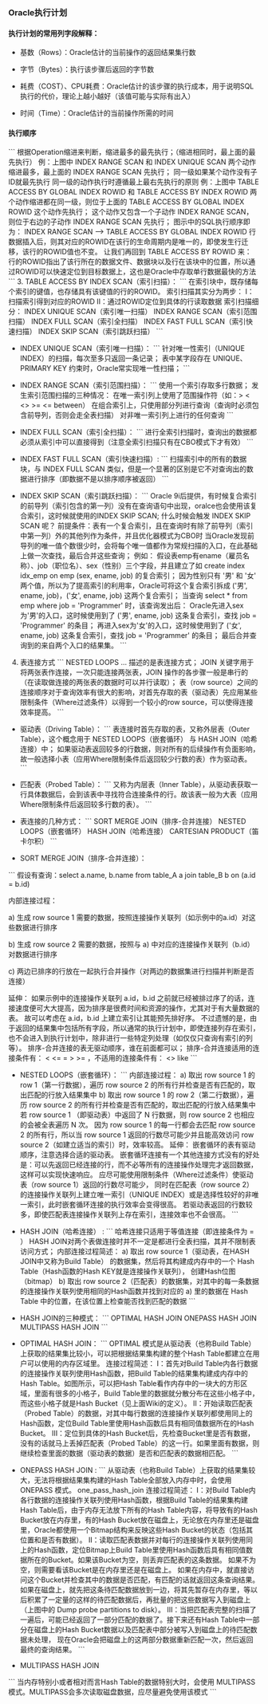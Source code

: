 ### Oracle执行计划

#### 执行计划的常用列字段解释：

- 基数（Rows）：Oracle估计的当前操作的返回结果集行数

- 字节（Bytes）：执行该步骤后返回的字节数

- 耗费（COST）、CPU耗费：Oracle估计的该步骤的执行成本，用于说明SQL执行的代价，理论上越小越好（该值可能与实际有出入）

- 时间（Time）：Oracle估计的当前操作所需的时间

#### 执行顺序
\`\`\`
根据Operation缩进来判断，缩进最多的最先执行；（缩进相同时，最上面的最先执行）
例：上图中 INDEX RANGE SCAN 和 INDEX UNIQUE SCAN 两个动作缩进最多，最上面的 INDEX RANGE SCAN 先执行；
同一级如果某个动作没有子ID就最先执行
同一级的动作执行时遵循最上最右先执行的原则
例：上图中 TABLE ACCESS BY GLOBAL INDEX ROWID 和 TABLE ACCESS BY INDEX ROWID 两个动作缩进都在同一级，则位于上面的 TABLE ACCESS BY GLOBAL INDEX ROWID 这个动作先执行；
这个动作又包含一个子动作 INDEX RANGE SCAN，则位于右边的子动作 INDEX RANGE SCAN 先执行；
图示中的SQL执行顺序即为：
INDEX RANGE SCAN 
—>  TABLE ACCESS BY GLOBAL INDEX ROWID 行数据插入后，则其对应的ROWID在该行的生命周期内是唯一的，即使发生行迁移，该行的ROWID值也不变。
让我们再回到 TABLE ACCESS BY ROWID 来：
行的ROWID指出了该行所在的数据文件、数据块以及行在该块中的位置，所以通过ROWID可以快速定位到目标数据上，这也是Oracle中存取单行数据最快的方法
\`\`\`
3. TABLE ACCESS BY INDEX SCAN（索引扫描）：
\`\`\`
在索引块中，既存储每个索引的键值，也存储具有该键值的行的ROWID。
索引扫描其实分为两步：
Ⅰ：扫描索引得到对应的ROWID
Ⅱ：通过ROWID定位到具体的行读取数据
索引扫描细分：
INDEX UNIQUE SCAN（索引唯一扫描）
INDEX RANGE SCAN（索引范围扫描）
INDEX FULL SCAN（索引全扫描）
INDEX FAST FULL SCAN（索引快速扫描）
INDEX SKIP SCAN（索引跳跃扫描）
\`\`\`

- INDEX UNIQUE SCAN（索引唯一扫描）：
\`\`\`
针对唯一性索引（UNIQUE INDEX）的扫描，每次至多只返回一条记录；
表中某字段存在 UNIQUE、PRIMARY KEY 约束时，Oracle常实现唯一性扫描；
\`\`\`

- INDEX RANGE SCAN（索引范围扫描）：
\`\`\`
使用一个索引存取多行数据；
发生索引范围扫描的三种情况：
在唯一索引列上使用了范围操作符（如：>   <   <>   >=   <=   between）
在组合索引上，只使用部分列进行查询（查询时必须包含前导列，否则会走全表扫描）
对非唯一索引列上进行的任何查询
\`\`\`
- INDEX FULL SCAN（索引全扫描）：
\`\`\`
进行全索引扫描时，查询出的数据都必须从索引中可以直接得到（注意全索引扫描只有在CBO模式下才有效）
\`\`\`
- INDEX FAST FULL SCAN（索引快速扫描）:
\`\`\`
扫描索引中的所有的数据块，与 INDEX FULL SCAN 类似，但是一个显著的区别是它不对查询出的数据进行排序（即数据不是以排序顺序被返回）
\`\`\`

- INDEX SKIP SCAN（索引跳跃扫描）：
\`\`\`
Oracle 9i后提供，有时候复合索引的前导列（索引包含的第一列）没有在查询语句中出现，oralce也会使用该复合索引，这时候就使用的INDEX SKIP SCAN;
什么时候会触发 INDEX SKIP SCAN 呢？
前提条件：表有一个复合索引，且在查询时有除了前导列（索引中第一列）外的其他列作为条件，并且优化器模式为CBO时
当Oracle发现前导列的唯一值个数很少时，会将每个唯一值都作为常规扫描的入口，在此基础上做一次查找，最后合并这些查询；
例如：
假设表emp有ename（雇员名称）、job（职位名）、sex（性别）三个字段，并且建立了如 create index idx_emp on emp (sex, ename, job) 的复合索引；
因为性别只有 '男' 和 '女' 两个值，所以为了提高索引的利用率，Oracle可将这个复合索引拆成 ('男', ename, job)，('女', ename, job) 这两个复合索引；
当查询 select * from emp where job = 'Programmer' 时，该查询发出后：
Oracle先进入sex为'男'的入口，这时候使用到了 ('男', ename, job) 这条复合索引，查找 job = 'Programmer' 的条目；
再进入sex为'女'的入口，这时候使用到了 ('女', ename, job) 这条复合索引，查找 job = 'Programmer' 的条目；
最后合并查询到的来自两个入口的结果集。
\`\`\`   

4. 表连接方式
\`\`\`
NESTED LOOPS … 描述的是表连接方式；
JOIN 关键字用于将两张表作连接，一次只能连接两张表，JOIN 操作的各步骤一般是串行的（在读取做连接的两张表的数据时可以并行读取）；
表（row source）之间的连接顺序对于查询效率有很大的影响，对首先存取的表（驱动表）先应用某些限制条件（Where过滤条件）以得到一个较小的row source，可以使得连接效率提高。
\`\`\`

- 驱动表（Driving Table）：
\`\`\`
表连接时首先存取的表，又称外层表（Outer Table），这个概念用于 NESTED LOOPS（嵌套循环） 与 HASH JOIN（哈希连接）中；
如果驱动表返回较多的行数据，则对所有的后续操作有负面影响，故一般选择小表（应用Where限制条件后返回较少行数的表）作为驱动表。
\`\`\`  
- 匹配表（Probed Table）：
\`\`\`
又称为内层表（Inner Table），从驱动表获取一行具体数据后，会到该表中寻找符合连接条件的行。故该表一般为大表（应用Where限制条件后返回较多行数的表）。
\`\`\`

- 表连接的几种方式：
\`\`\`
SORT MERGE JOIN（排序-合并连接）
NESTED LOOPS（嵌套循环）
HASH JOIN（哈希连接）
CARTESIAN PRODUCT（笛卡尔积）
\`\`\`

- SORT MERGE JOIN（排序-合并连接）：

\`\`\`
假设有查询：select a.name, b.name from table_A a join table_B b on (a.id = b.id)

内部连接过程：

a) 生成 row source 1 需要的数据，按照连接操作关联列（如示例中的a.id）对这些数据进行排序

b) 生成 row source 2 需要的数据，按照与 a) 中对应的连接操作关联列（b.id）对数据进行排序

c) 两边已排序的行放在一起执行合并操作（对两边的数据集进行扫描并判断是否连接）

延伸：
如果示例中的连接操作关联列 a.id，b.id 之前就已经被排过序了的话，连接速度便可大大提高，因为排序是很费时间和资源的操作，尤其对于有大量数据的表。
故可以考虑在 a.id，b.id 上建立索引让其能预先排好序。
不过遗憾的是，由于返回的结果集中包括所有字段，所以通常的执行计划中，即使连接列存在索引，也不会进入到执行计划中，除非进行一些特定列处理（如仅仅只查询有索引的列等）。
排序-合并连接的表无驱动顺序，谁在前面都可以；
排序-合并连接适用的连接条件有： <   <=   =   >   >= ，不适用的连接条件有： <>    like
\`\`\`

-  NESTED LOOPS（嵌套循环）：
\`\`\`
内部连接过程：
a) 取出 row source 1 的 row 1（第一行数据），遍历 row source 2 的所有行并检查是否有匹配的，取出匹配的行放入结果集中
b) 取出 row source 1 的 row 2（第二行数据），遍历 row source 2 的所有行并检查是否有匹配的，取出匹配的行放入结果集中
若 row source 1 （即驱动表）中返回了 N 行数据，则 row source 2 也相应的会被全表遍历 N 次。
因为 row source 1 的每一行都会去匹配 row source 2 的所有行，所以当 row source 1 返回的行数尽可能少并且能高效访问 row source 2（如建立适当的索引）时，效率较高。
延伸：
嵌套循环的表有驱动顺序，注意选择合适的驱动表。
嵌套循环连接有一个其他连接方式没有的好处是：可以先返回已经连接的行，而不必等所有的连接操作处理完才返回数据，这样可以实现快速响应。
应尽可能使用限制条件（Where过滤条件）使驱动表（row source 1）返回的行数尽可能少，
同时在匹配表（row source 2）的连接操作关联列上建立唯一索引（UNIQUE INDEX）或是选择性较好的非唯一索引，此时嵌套循环连接的执行效率会变得很高。
若驱动表返回的行数较多，即使匹配表连接操作关联列上存在索引，连接效率也不会很高。
\`\`\`
- HASH JOIN（哈希连接） :
\`\`\`
哈希连接只适用于等值连接（即连接条件为  =  ）
HASH JOIN对两个表做连接时并不一定是都进行全表扫描，其并不限制表访问方式；
内部连接过程简述：
a) 取出 row source 1（驱动表，在HASH JOIN中又称为Build Table） 的数据集，然后将其构建成内存中的一个 Hash Table（Hash函数的Hash KEY就是连接操作关联列），
创建Hash位图（bitmap）
b) 取出 row source 2（匹配表）的数据集，对其中的每一条数据的连接操作关联列使用相同的Hash函数并找到对应的 a) 里的数据在 Hash Table 中的位置，在该位置上检查能否找到匹配的数据
\`\`\`
- HASH JOIN的三种模式：
\`\`\`
OPTIMAL HASH JOIN
ONEPASS HASH JOIN
MULTIPASS HASH JOIN
\`\`\`
-  OPTIMAL HASH JOIN：
\`\`\`
OPTIMAL 模式是从驱动表（也称Build Table）上获取的结果集比较小，可以把根据结果集构建的整个Hash Table都建立在用户可以使用的内存区域里。
连接过程简述：
Ⅰ：首先对Build Table内各行数据的连接操作关联列使用Hash函数，把Build Table的结果集构建成内存中的Hash Table。如图所示，可以把Hash Table看作内存中的一块大的方形区域，里面有很多的小格子，Build Table里的数据就分散分布在这些小格子中，而这些小格子就是Hash Bucket（见上面Wiki的定义）。
Ⅱ：开始读取匹配表（Probed Table）的数据，对其中每行数据的连接操作关联列都使用同上的Hash函数，定位Build Table里使用Hash函数后具有相同值数据所在的Hash Bucket。
Ⅲ：定位到具体的Hash Bucket后，先检查Bucket里是否有数据，没有的话就马上丢掉匹配表（Probed Table）的这一行。如果里面有数据，则继续检查里面的数据（驱动表的数据）是否和匹配表的数据相匹配。
\`\`\`

- ONEPASS HASH JOIN :
\`\`\`
从驱动表（也称Build Table）上获取的结果集较大，无法将根据结果集构建的Hash Table全部放入内存中时，会使用 ONEPASS 模式。
one_pass_hash_join
连接过程简述：
Ⅰ：对Build Table内各行数据的连接操作关联列使用Hash函数，根据Build Table的结果集构建Hash Table后，由于内存无法放下所有的Hash Table内容，将导致有的Hash Bucket放在内存里，有的Hash Bucket放在磁盘上，无论放在内存里还是磁盘里，Oracle都使用一个Bitmap结构来反映这些Hash Bucket的状态（包括其位置和是否有数据）。
Ⅱ：读取匹配表数据并对每行的连接操作关联列使用同上的Hash函数，定位Bitmap上Build Table里使用Hash函数后具有相同值数据所在的Bucket。如果该Bucket为空，则丢弃匹配表的这条数据。
如果不为空，则需要看该Bucket是在内存里还是在磁盘上。
如果在内存中，就直接访问这个Bucket并检查其中的数据是否匹配，有匹配的话就返回这条查询结果。
如果在磁盘上，就先把这条待匹配数据放到一边，将其先暂存在内存里，等以后积累了一定量的这样的待匹配数据后，再批量的把这些数据写入到磁盘上（上图中的 Dump probe partitions to disk）。
Ⅲ：当把匹配表完整的扫描了一遍后，可能已经返回了一部分匹配的数据了。接下来还有Hash Table中一部分在磁盘上的Hash Bucket数据以及匹配表中部分被写入到磁盘上的待匹配数据未处理，
现在Oracle会把磁盘上的这两部分数据重新匹配一次，然后返回最终的查询结果。
\`\`\`
-  MULTIPASS HASH JOIN

\`\`\`
当内存特别小或者相对而言Hash Table的数据特别大时，会使用 MULTIPASS 模式。MULTIPASS会多次读取磁盘数据，应尽量避免使用该模式
\`\`\`

